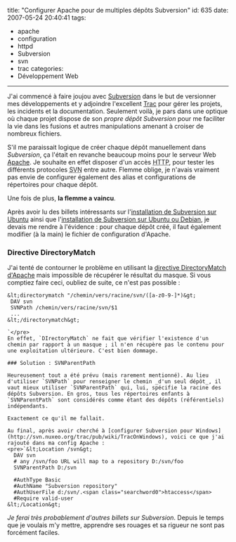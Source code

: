 title: "Configurer Apache pour de multiples dépôts Subversion"
id: 635
date: 2007-05-24 20:40:41
tags: 
- apache
- configuration
- httpd
- Subversion
- svn
- trac
categories: 
- Développement Web
---

J'ai commencé à faire joujou avec [Subversion](http://subversion.tigris.org/) dans le but de versionner mes développements et y adjoindre l'excellent [Trac](http://trac.edgewall.org/) pour gérer les projets, les incidents et la documentation. Seulement voilà, je pars dans une optique où chaque  projet dispose de son _propre dépôt Subversion_ pour me faciliter la vie dans les fusions et autres manipulations amenant à croiser de nombreux fichiers.

S'il me paraissait logique de créer chaque dépôt manuellement dans _Subversion_, ça l'était en revanche beaucoup moins pour le serveur Web [Apache](http://httpd.apache.org/). Je souhaite en effet disposer d'un accès <acronym title="HyperText Transfert Protocol">HTTP</acronym>, pour tester les différents protocoles <abbr title="SubVersioN">SVN</abbr> entre autre. Flemme oblige, je n'avais vraiment pas envie de configurer également des alias et configurations de répertoires pour chaque dépôt.

Une fois de plus, **la flemme a vaincu**.
<!--more-->
Après avoir lu des billets intéressants sur l'[installation de Subversion sur Ubuntu](http://www.prendreuncafe.com/blog/post/2006/09/05/489-installer-et-configurer-apache2-trac-et-subversion-sur-ubuntu) ainsi que l'[installation de Subversion sur Ubuntu ou Debian](http://www.beroot.org/Configurations/installation-subversion-trac-debian-ubuntu), je devais me rendre à l'évidence : pour chaque dépôt créé, il faut également modifier (à la main) le fichier de configuration d'Apache.

### Directive DirectoryMatch

J'ai tenté de contourner le problème en utilisant la [directive DirectoryMatch d'Apache](http://httpd.apache.org/docs/2.0/mod/core.html#directorymatch) mais impossible de récupérer le résultat du masque.
Si vous comptiez faire ceci, oubliez de suite, ce n'est pas possible :

    &lt;directorymatch "/chemin/vers/racine/svn/([a-z0-9-]*)&gt;
     DAV svn
     SVNPath /chemin/vers/racine/svn/$1
     ...
    &lt;/directorymatch&gt;

    `</pre>
    En effet, `DIrectoryMatch` ne fait que vérifier l'existence d'un chemin par rapport à un masque ; il n'en récupère pas le contenu pour une exploitation ultérieure. C'est bien dommage.

    ### Solution : SVNParentPath

    Heureusement tout a été prévu (mais rarement mentionné). Au lieu d'utiliser `SVNPath` pour renseigner le chemin _d'un seul dépôt_, il vaut mieux utiliser `SVNParentPath` qui, lui, spécifie la racine des dépôts Subversion. En gros, tous les répertoires enfants à `SVNParentPath` sont considérés comme étant des dépôts (référentiels) indépendants.

    Exactement ce qu'il me fallait.

    Au final, après avoir cherché à [configurer Subversion pour Windows](http://svn.nuxeo.org/trac/pub/wiki/TracOnWindows), voici ce que j'ai rajouté dans ma config Apache :
    <pre>`&lt;Location /svn&gt;
      DAV svn
      # any /svn/foo URL will map to a repository D:/svn/foo
      SVNParentPath D:/svn

      #AuthType Basic
      #AuthName "Subversion repository"
      #AuthUserFile d:/svn/.<span class="searchword0">htaccess</span>
      #Require valid-user
    &lt;/Location&gt;

_Je ferai très probablement d'autres billets sur Subversion_. Depuis le temps que je voulais m'y mettre, apprendre ses rouages et sa rigueur ne sont pas forcément faciles.